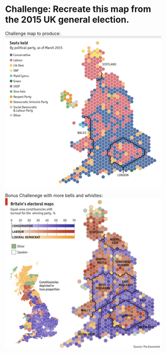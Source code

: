 # Challenge: Recreate this map from the 2015 UK general election.

Challenge map to produce:![](https://github.com/UVADS/case-studies/blob/main/election-map/election-map.png)

Bonus Challenege with more bells and whisltes: ![](https://github.com/UVADS/case-studies/blob/main/election-map/election-map-bells-and-whistles.png)
